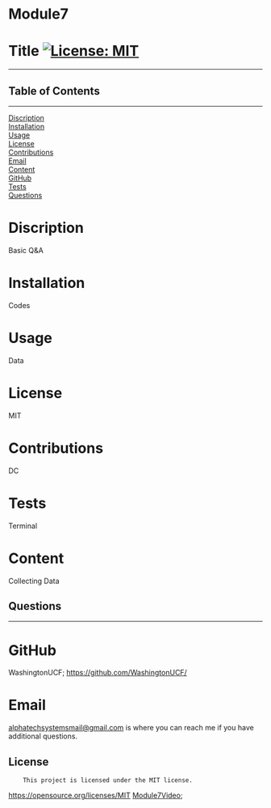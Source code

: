 # Module7
  # Title  [![License: MIT](https://img.shields.io/badge/License-MIT-yellow.svg)](https://opensource.org/licenses/MIT)
-----------------------------------------


  ## Table of Contents
-----------------------------------------
[Discription](#discription)  
[Installation](#installation)  
[Usage](#usage)  
[License](#license)  
[Contributions](#contributions)  
[Email](#email)  
[Content](#content)  
[GitHub](#GitHub)  
[Tests](#tests)  
[Questions](#questions)  




# Discription
Basic Q&A

# Installation
Codes

# Usage
Data

# License
MIT

# Contributions
DC

# Tests
Terminal
    
# Content
Collecting Data

## Questions

-----------------------------------------

# GitHub 
WashingtonUCF; https://github.com/WashingtonUCF/

# Email
alphatechsystemsmail@gmail.com is where you can reach me if you have additional questions.
  


  
  ## License
        This project is licensed under the MIT license.
  https://opensource.org/licenses/MIT
  [Module7Video](https://youtu.be/1CKOv4Lv6O0);
